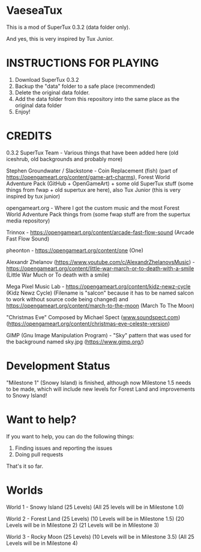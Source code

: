 # VaeseaTux
This is a mod of SuperTux 0.3.2 (data folder only).

And yes, this is very inspired by Tux Junior.

# INSTRUCTIONS FOR PLAYING
1. Download SuperTux 0.3.2
2. Backup the "data" folder to a safe place (recommended)
3. Delete the original data folder.
4. Add the data folder from this repository into the same place as the original data folder
5. Enjoy!

# CREDITS
0.3.2 SuperTux Team - Various things that have been added here (old iceshrub, old backgrounds and probably more)

Stephen Groundwater / Slackstone - Coin Replacement (fish) (part of https://opengameart.org/content/game-art-charms), Forest World Adventure Pack (GitHub + OpenGameArt) + some old SuperTux stuff (some things from fwap + old supertux are here), also Tux Junior (this is very inspired by tux junior)

opengameart.org - Where I got the custom music and the most Forest World Adventure Pack things from (some fwap stuff are from the supertux media repository)

Trinnox - https://opengameart.org/content/arcade-fast-flow-sound (Arcade Fast Flow Sound)

pheonton - https://opengameart.org/content/one (One)

Alexandr Zhelanov (https://www.youtube.com/c/AlexandrZhelanovsMusic) - https://opengameart.org/content/little-war-march-or-to-death-with-a-smile (Little War Much or To death with a smile)

Mega Pixel Music Lab - https://opengameart.org/content/kidz-newz-cycle (Kidz Newz Cycle) (Filename is "salcon" because it has to be named salcon to work without source code being changed) and https://opengameart.org/content/march-to-the-moon (March To The Moon)

"Christmas Eve" Composed by Michael Spect (www.soundspect.com) (https://opengameart.org/content/christmas-eve-celeste-version)

GIMP (Gnu Image Manipulation Program) - "Sky" pattern that was used for the background named sky.jpg (https://www.gimp.org/)

# Development Status
"Milestone 1" (Snowy Island) is finished, although now Milestone 1.5 needs to be made, which will include new levels for Forest Land and improvements to Snowy Island!

# Want to help?
If you want to help, you can do the following things:

1. Finding issues and reporting the issues
2. Doing pull requests

That's it so far.

# Worlds
World 1 - Snowy Island (25 Levels) (All 25 levels will be in Milestone 1.0)

World 2 - Forest Land (25 Levels) (10 Levels will be in Milestone 1.5) (20 Levels will be in Milestone 2) (21 Levels will be in Milestone 3)

World 3 - Rocky Moon (25 Levels) (10 Levels will be in Milestone 3.5) (All 25 Levels will be in Milestone 4)



